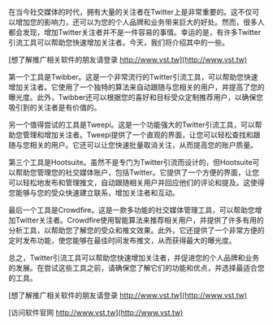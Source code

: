 在当今社交媒体的时代，拥有大量的关注者在Twitter上是非常重要的。这不仅可以增加您的影响力，还可以为您的个人品牌和业务带来巨大的好处。然而，很多人都会发现，增加Twitter关注者并不是一件容易的事情。幸运的是，有许多Twitter引流工具可以帮助您快速增加关注者。今天，我们将介绍其中的一些。

[想了解推广相关软件的朋友请登录 http://www.vst.tw](http://www.vst.tw)

第一个工具是Twibber。这是一个非常流行的Twitter引流工具，可以帮助您快速增加关注者。它使用了一个独特的算法来自动跟随与您相关的用户，并提高了您的曝光度。此外，Twibber还可以根据您的喜好和目标受众定制推荐用户，以确保您吸引到的关注者是有价值的。

另一个值得尝试的工具是Tweepi。这是一个功能强大的Twitter引流工具，可以帮助您管理和增加关注者。Tweepi提供了一个直观的界面，让您可以轻松查找和跟随与您相关的用户。它还可以让您快速批量取消关注，从而提高您的账户质量。

第三个工具是Hootsuite。虽然不是专门为Twitter引流而设计的，但Hootsuite可以帮助您管理您的社交媒体账户，包括Twitter。它提供了一个方便的界面，让您可以轻松地发布和管理推文，自动跟随相关用户并回应他们的评论和提及。这使得您能够与您的受众快速建立联系，增加关注者和互动。

最后一个工具是Crowdfire。这是一款多功能的社交媒体管理工具，可以帮助您增加Twitter关注者。Crowdfire使用智能算法来推荐相关用户，并提供了许多有用的分析工具，以帮助您了解您的受众和推文效果。此外，它还提供了一个非常方便的定时发布功能，使您能够在最佳时间发布推文，从而获得最大的曝光度。

总之，Twitter引流工具可以帮助您快速增加关注者，并促进您的个人品牌和业务的发展。在尝试这些工具之前，请确保您了解它们的功能和优点，并选择最适合您的工具。

[想了解推广相关软件的朋友请登录 http://www.vst.tw](http://www.vst.tw)


[访问软件官网 http://www.vst.tw](http://www.vst.tw)
